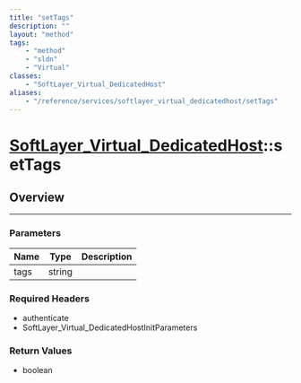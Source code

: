 ```yaml
---
title: "setTags"
description: ""
layout: "method"
tags:
    - "method"
    - "sldn"
    - "Virtual"
classes:
    - "SoftLayer_Virtual_DedicatedHost"
aliases:
    - "/reference/services/softlayer_virtual_dedicatedhost/setTags"
---
```

# [SoftLayer_Virtual_DedicatedHost](/reference/services/SoftLayer_Virtual_DedicatedHost)::setTags




## Overview 


-----

### Parameters 
|Name | Type | Description |
| --- | --- | --- |
|tags| string| |


### Required Headers
* authenticate
* SoftLayer_Virtual_DedicatedHostInitParameters


### Return Values
* boolean




